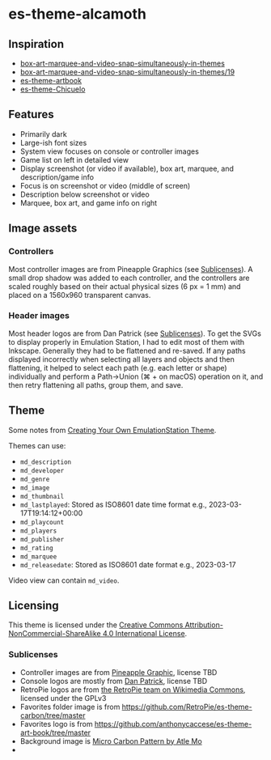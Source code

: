 # es-theme-alcamoth

## Inspiration

- [box-art-marquee-and-video-snap-simultaneously-in-themes](https://retropie.org.uk/forum/topic/25795/box-art-marquee-and-video-snap-simultaneously-in-themes?_=1707102279378)
- [box-art-marquee-and-video-snap-simultaneously-in-themes/19](https://retropie.org.uk/forum/topic/25795/box-art-marquee-and-video-snap-simultaneously-in-themes/19?_=1707101595384)
- [es-theme-artbook](https://github.com/anthonycaccese/es-theme-art-book)
- [es-theme-Chicuelo](https://github.com/chicueloarcade/es-theme-Chicuelo)

## Features

- Primarily dark
- Large-ish font sizes
- System view focuses on console or controller images
- Game list on left in detailed view
- Display screenshot (or video if available), box art, marquee, and description/game info
- Focus is on screenshot or video (middle of screen)
- Description below screenshot or video
- Marquee, box art, and game info on right

## Image assets

### Controllers

Most controller images are from Pineapple Graphics (see [Sublicenses](#sublicenses)). A small drop shadow was added to each controller, and the controllers are scaled roughly based on their actual physical sizes (6 px = 1 mm) and placed on a 1560x960 transparent canvas.

### Header images

Most header logos are from Dan Patrick (see [Sublicenses](#sublicenses)). To get the SVGs to display properly in Emulation Station, I had to edit most of them with Inkscape. Generally they had to be flattened and re-saved. If any paths displayed incorrectly when selecting all layers and objects and then flattening, it helped to select each path (e.g. each letter or shape) individually and perform a Path->Union (⌘ + on macOS) operation on it, and then retry flattening all paths, group them, and save.

## Theme

Some notes from [Creating Your Own EmulationStation Theme](https://retropie.org.uk/docs/Creating-Your-Own-EmulationStation-Theme/).

Themes can use:

- `md_description`
- `md_developer`
- `md_genre`
- `md_image`
- `md_thumbnail`
- `md_lastplayed`: Stored as ISO8601 date time format e.g., 2023-03-17T19:14:12+00:00
- `md_playcount`
- `md_players`
- `md_publisher`
- `md_rating`
- `md_marquee`
- `md_releasedate`: Stored as ISO8601 date format e.g., 2023-03-17

Video view can contain `md_video`.

## Licensing

This theme is licensed under the [Creative Commons Attribution-NonCommercial-ShareAlike 4.0 International License](LICENSE).

### Sublicenses

- Controller images are from [Pineapple Graphic](https://archive.org/details/full-color-pngs), license TBD
- Console logos are mostly from [Dan Patrick](https://archive.org/details/console-logos-professionally-redrawn-plus-official-versions_202203), license TBD
- RetroPie logos are from [the RetroPie team on Wikimedia Commons](https://commons.wikimedia.org/wiki/File:RetroPie-Icon.svg), licensed under the GPLv3
- Favorites folder image is from https://github.com/RetroPie/es-theme-carbon/tree/master
- Favorites logo is from https://github.com/anthonycaccese/es-theme-art-book/tree/master
- Background image is [Micro Carbon Pattern by Atle Mo](https://www.toptal.com/designers/subtlepatterns/micro-carbon/)
- 
